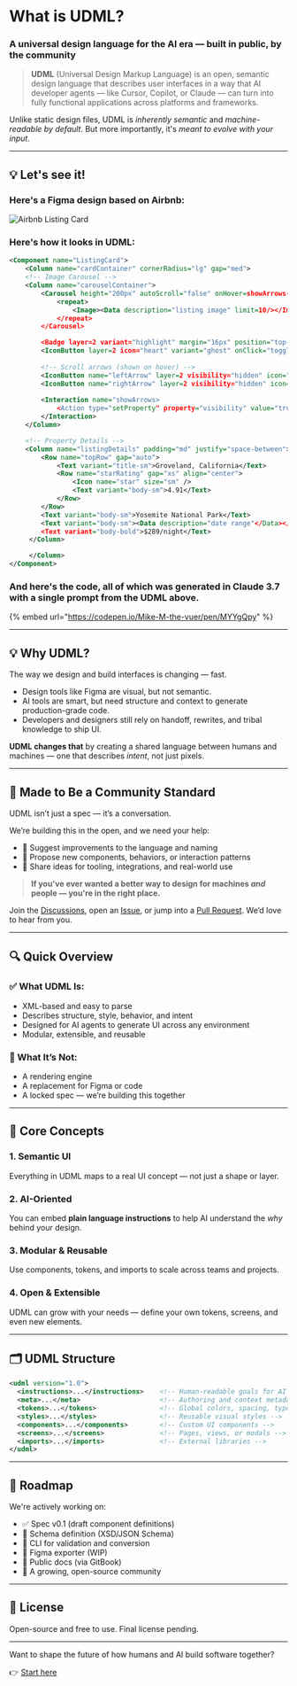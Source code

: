 # What is UDML?

### A universal design language for the AI era — built in public, by the community

> **UDML** (Universal Design Markup Language) is an open, semantic design language that describes user interfaces in a way that AI developer agents — like Cursor, Copilot, or Claude — can turn into fully functional applications across platforms and frameworks.

Unlike static design files, UDML is _inherently semantic_ and _machine-readable by default_. But more importantly, it's _meant to evolve with your input._

***

## 💡 Let's see it!

### Here's a Figma design based on Airbnb:

![Airbnb Listing Card](https://universaldesign.io/assets/ListingCard.svg)

### Here's how it looks in UDML:

```xml
<Component name="ListingCard">
	<Column name="cardContainer" cornerRadius="lg" gap="med">
	<!-- Image Carousel -->
	<Column name="carouselContainer">
 		<Carousel height="200px" autoScroll="false" onHover=showArrows(leftArrow, RightArrow) dotIndicators="true">
			<repeat>
				<Image><Data description="listing image" limit=10/></Image>
			</repeat>
		</Carousel>

		<Badge layer=2 variant="highlight" margin="16px" position="top-left">Superhost</Badge>
		<IconButton layer=2 icon="heart" variant="ghost" onClick="toggleFavorite" position="top-right" />
		
		<!-- Scroll arrows (shown on hover) -->
		<IconButton name="leftArrow" layer=2 visibility="hidden" icon="chevron-left" onClick="previousSlide" position="center-left"/>
		<IconButton name="rightArrow" layer=2 visibility="hidden" icon="chevron-right" onClick="nextSlide" position="center-right"/>
		
		<Interaction name="showArrows>
			<Action type="setProperty" property="visibility" value="true">
		</Interaction>
	</Column>

	<!-- Property Details -->
	<Column name="listingDetails" padding="md" justify="space-between">
		<Row name="topRow" gap="auto">
			<Text variant="title-sm">Groveland, California</Text>
			<Row name="starRating" gap="xs" align="center">
				<Icon name="star" size="sm" />
				<Text variant="body-sm">4.91</Text>
			</Row>
		</Row>
		<Text variant="body-sm">Yosemite National Park</Text>
		<Text variant="body-sm"><Data description="date range"</Data></Text>
		<Text variant="body-bold">$289/night</Text>
	 </Column>

	 </Column>
</Component>
```

### And here's the code, all of which was generated in Claude 3.7 with a single prompt from the UDML above.

{% embed url="https://codepen.io/Mike-M-the-vuer/pen/MYYgQpy" %}

***

## 💡 Why UDML?

The way we design and build interfaces is changing — fast.

* Design tools like Figma are visual, but not semantic.
* AI tools are smart, but need structure and context to generate production-grade code.
* Developers and designers still rely on handoff, rewrites, and tribal knowledge to ship UI.

**UDML changes that** by creating a shared language between humans and machines — one that describes _intent_, not just pixels.

***

## 🤝 Made to Be a Community Standard

UDML isn’t just a spec — it’s a conversation.

We’re building this in the open, and we need your help:

* 📐 Suggest improvements to the language and naming
* 🧩 Propose new components, behaviors, or interaction patterns
* 🔌 Share ideas for tooling, integrations, and real-world use

> **If you've ever wanted a better way to design for machines&#x20;**_**and**_**&#x20;people — you're in the right place.**

Join the [Discussions](discussions/), open an [Issue](issues/), or jump into a [Pull Request](pulls/). We’d love to hear from you.

***

## 🔍 Quick Overview

### ✅ What UDML Is:

* XML-based and easy to parse
* Describes structure, style, behavior, and intent
* Designed for AI agents to generate UI across any environment
* Modular, extensible, and reusable

### 🚫 What It’s Not:

* A rendering engine
* A replacement for Figma or code
* A locked spec — we’re building this together

***

## 🧠 Core Concepts

### 1. **Semantic UI**

Everything in UDML maps to a real UI concept — not just a shape or layer.

### 2. **AI-Oriented**

You can embed **plain language instructions** to help AI understand the _why_ behind your design.

### 3. **Modular & Reusable**

Use components, tokens, and imports to scale across teams and projects.

### 4. **Open & Extensible**

UDML can grow with your needs — define your own tokens, screens, and even new elements.

***

## 🗂 UDML Structure

```xml
<udml version="1.0">
  <instructions>...</instructions>    <!-- Human-readable goals for AI -->
  <meta>...</meta>                    <!-- Authoring and context metadata -->
  <tokens>...</tokens>                <!-- Global colors, spacing, typography -->
  <styles>...</styles>                <!-- Reusable visual styles -->
  <components>...</components>        <!-- Custom UI components -->
  <screens>...</screens>              <!-- Pages, views, or modals -->
  <imports>...</imports>              <!-- External libraries -->
</udml>
```

***

## 🔭 Roadmap

We're actively working on:

* ✅ Spec v0.1 (draft component definitions)
* 🔄 Schema definition (XSD/JSON Schema)
* 🔧 CLI for validation and conversion
* 🧩 Figma exporter (WIP)
* 📘 Public docs (via GitBook)
* 🌱 A growing, open-source community

***

## 🪪 License

Open-source and free to use. Final license pending.

***

Want to shape the future of how humans and AI build software together?

👉 [Start here](discussions/)
